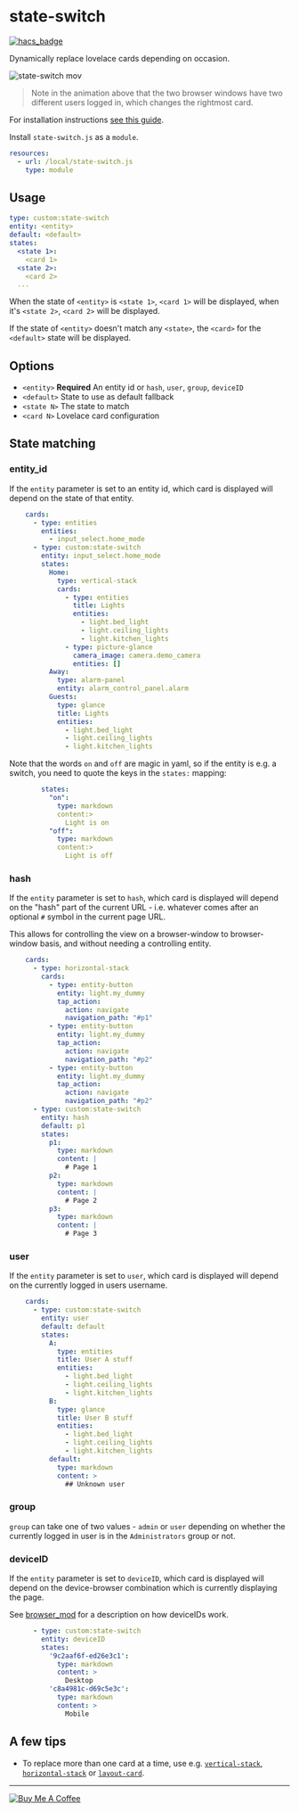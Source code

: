 state-switch
============
[![hacs_badge](https://img.shields.io/badge/HACS-Default-orange.svg)](https://github.com/custom-components/hacs)

Dynamically replace lovelace cards depending on occasion.

![state-switch mov](https://user-images.githubusercontent.com/1299821/48923691-05479700-eeb1-11e8-8c8b-91ea14cfecf1.gif)

> Note in the animation above that the two browser windows have two different users logged in, which changes the rightmost card.

For installation instructions [see this guide](https://github.com/thomasloven/hass-config/wiki/Lovelace-Plugins).

Install `state-switch.js` as a `module`.

```yaml
resources:
  - url: /local/state-switch.js
    type: module
```

## Usage

```yaml
type: custom:state-switch
entity: <entity>
default: <default>
states:
  <state 1>:
    <card 1>
  <state 2>:
    <card 2>
  ...
```

When the state of `<entity>` is `<state 1>`, `<card 1>` will be displayed, when it's `<state 2>`, `<card 2>` will be displayed.

If the state of `<entity>` doesn't match any `<state>`, the `<card>` for the `<default>` state will be displayed.

## Options
- `<entity>` **Required** An entity id or `hash`, `user`, `group`, `deviceID`
- `<default>` State to use as default fallback
- `<state N>` The state to match
- `<card N>` Lovelace card configuration

## State matching

### entity\_id
If the `entity` parameter is set to an entity id, which card is displayed will depend on the state of that entity.

```yaml
    cards:
      - type: entities
        entities:
          - input_select.home_mode
      - type: custom:state-switch
        entity: input_select.home_mode
        states:
          Home:
            type: vertical-stack
            cards:
              - type: entities
                title: Lights
                entities:
                  - light.bed_light
                  - light.ceiling_lights
                  - light.kitchen_lights
              - type: picture-glance
                camera_image: camera.demo_camera
                entities: []
          Away:
            type: alarm-panel
            entity: alarm_control_panel.alarm
          Guests:
            type: glance
            title: Lights
            entities:
              - light.bed_light
              - light.ceiling_lights
              - light.kitchen_lights
```

Note that the words `on` and `off` are magic in yaml, so if the entity is e.g. a switch, you need to quote the keys in the `states:` mapping:

```yaml
        states:
          "on":
            type: markdown
            content:>
              Light is on
          "off":
            type: markdown
            content:>
              Light is off
```

### hash
If the `entity` parameter is set to `hash`, which card is displayed will depend on the "hash" part of the current URL - i.e. whatever comes after an optional `#` symbol in the current page URL.

This allows for controlling the view on a browser-window to browser-window basis, and without needing a controlling entity.

```yaml
    cards:
      - type: horizontal-stack
        cards:
          - type: entity-button
            entity: light.my_dummy
            tap_action:
              action: navigate
              navigation_path: "#p1"
          - type: entity-button
            entity: light.my_dummy
            tap_action:
              action: navigate
              navigation_path: "#p2"
          - type: entity-button
            entity: light.my_dummy
            tap_action:
              action: navigate
              navigation_path: "#p2"
      - type: custom:state-switch
        entity: hash
        default: p1
        states:
          p1:
            type: markdown
            content: |
              # Page 1
          p2:
            type: markdown
            content: |
              # Page 2
          p3:
            type: markdown
            content: |
              # Page 3
```

### user
If the `entity` parameter is set to `user`, which card is displayed will depend on the currently logged in users username.

```yaml
    cards:
      - type: custom:state-switch
        entity: user
        default: default
        states:
          A:
            type: entities
            title: User A stuff
            entities:
              - light.bed_light
              - light.ceiling_lights
              - light.kitchen_lights
          B:
            type: glance
            title: User B stuff
            entities:
              - light.bed_light
              - light.ceiling_lights
              - light.kitchen_lights
          default:
            type: markdown
            content: >
              ## Unknown user
```

### group
`group` can take one of two values - `admin` or `user` depending on whether the currently logged in user is in the `Administrators` group or not.

### deviceID
If the `entity` parameter is set to `deviceID`, which card is displayed will depend on the device-browser combination which is currently displaying the page.

See [browser_mod](https://github.com/thomasloven/hass-browser_mod#devices) for a description on how deviceIDs work.

```yaml
      - type: custom:state-switch
        entity: deviceID
        states:
          '9c2aaf6f-ed26e3c1':
            type: markdown
            content: >
              Desktop
          'c8a4981c-d69c5e3c':
            type: markdown
            content: >
              Mobile
```

## A few tips

- To replace more than one card at a time, use e.g. [`vertical-stack`](https://www.home-assistant.io/lovelace/vertical-stack/), [`horizontal-stack`](https://www.home-assistant.io/lovelace/horizontal-stack/) or [`layout-card`](https://github.com/thomasloven/lovelace-layout-card).

---
<a href="https://www.buymeacoffee.com/uqD6KHCdJ" target="_blank"><img src="https://www.buymeacoffee.com/assets/img/custom_images/white_img.png" alt="Buy Me A Coffee" style="height: auto !important;width: auto !important;" ></a>
